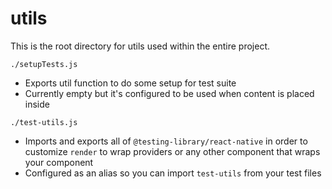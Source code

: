 # utils

This is the root directory for utils used within the entire project.

`./setupTests.js`
  - Exports util function to do some setup for test suite
  - Currently empty but it's configured to be used when content is placed inside

`./test-utils.js`
  - Imports and exports all of `@testing-library/react-native` in order to customize `render` to wrap providers or any other component that wraps your component
  - Configured as an alias so you can import `test-utils` from your test files
  